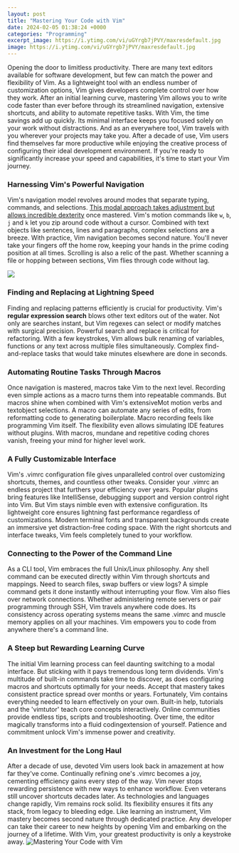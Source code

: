```yaml
---
layout: post
title: "Mastering Your Code with Vim"
date: 2024-02-05 01:38:24 +0000
categories: "Programming"
excerpt_image: https://i.ytimg.com/vi/uGYrgb7jPVY/maxresdefault.jpg
image: https://i.ytimg.com/vi/uGYrgb7jPVY/maxresdefault.jpg
---
```


Opening the door to limitless productivity. 
There are many text editors available for software development, but few can match the power and flexibility of Vim. As a lightweight tool with an endless number of customization options, Vim gives developers complete control over how they work. After an initial learning curve, mastering Vim allows you to write code faster than ever before through its streamlined navigation, extensive shortcuts, and ability to automate repetitive tasks. 
With Vim, the time savings add up quickly. Its minimal interface keeps you focused solely on your work without distractions. And as an everywhere tool, Vim travels with you wherever your projects may take you. After a decade of use, Vim users find themselves far more productive while enjoying the creative process of configuring their ideal development environment. If you're ready to significantly increase your speed and capabilities, it's time to start your Vim journey.
### Harnessing Vim's Powerful Navigation
Vim's navigation model revolves around modes that separate typing, commands, and selections. [This modal approach takes adjustment but allows incredible dexterity](https://yt.io.vn/collection/agarwal) once mastered. Vim's motion commands like `w`, `b`, `j` and `k` let you zip around code without a cursor. Combined with text objects like sentences, lines and paragraphs, complex selections are a breeze. 
With practice, Vim navigation becomes second nature. You'll never take your fingers off the home row, keeping your hands in the prime coding position at all times. Scrolling is also a relic of the past. Whether scanning a file or hopping between sections, Vim flies through code without lag.

![](https://www.freecodecamp.org/news/content/images/2021/05/vim_four_colorschemes.png)
### Finding and Replacing at Lightning Speed
Finding and replacing patterns efficiently is crucial for productivity. Vim's **regular expression search** blows other text editors out of the water. Not only are searches instant, but Vim regexes can select or modify matches with surgical precision. 
Powerful search and replace is critical for refactoring. With a few keystrokes, Vim allows bulk renaming of variables, functions or any text across multiple files simultaneously. Complex find-and-replace tasks that would take minutes elsewhere are done in seconds.
### Automating Routine Tasks Through Macros
Once navigation is mastered, macros take Vim to the next level. Recording even simple actions as a macro turns them into repeatable commands. But macros shine when combined with Vim's extensiveMot motion verbs and textobject selections.
A macro can automate any series of edits, from reformatting code to generating boilerplate. Macro recording feels like programming Vim itself. The flexibility even allows simulating IDE features without plugins. With macros, mundane and repetitive coding chores vanish, freeing your mind for higher level work.
### A Fully Customizable Interface
Vim's .vimrc configuration file gives unparalleled control over customizing shortcuts, themes, and countless other tweaks. Consider your .vimrc an endless project that furthers your efficiency over years. Popular plugins bring features like IntelliSense, debugging support and version control right into Vim. 
But Vim stays nimble even with extensive configuration. Its lightweight core ensures lightning fast performance regardless of customizations. Modern terminal fonts and transparent backgrounds create an immersive yet distraction-free coding space. With the right shortcuts and interface tweaks, Vim feels completely tuned to your workflow.
### Connecting to the Power of the Command Line
As a CLI tool, Vim embraces the full Unix/Linux philosophy. Any shell command can be executed directly within Vim through shortcuts and mappings. Need to search files, swap buffers or view logs? A simple command gets it done instantly without interrupting your flow. 
Vim also flies over network connections. Whether administering remote servers or pair programming through SSH, Vim travels anywhere code does. Its consistency across operating systems means the same .vimrc and muscle memory applies on all your machines. Vim empowers you to code from anywhere there's a command line.
### A Steep but Rewarding Learning Curve
The initial Vim learning process can feel daunting switching to a modal interface. But sticking with it pays tremendous long term dividends. Vim's multitude of built-in commands take time to discover, as does configuring macros and shortcuts optimally for your needs. Accept that mastery takes consistent practice spread over months or years.
Fortunately, Vim contains everything needed to learn effectively on your own. Built-in help, tutorials and the 'vimtutor' teach core concepts interactively. Online communities provide endless tips, scripts and troubleshooting. Over time, the editor magically transforms into a fluid codingextension of yourself. Patience and commitment unlock Vim's immense power and creativity.
### An Investment for the Long Haul
After a decade of use, devoted Vim users look back in amazement at how far they've come. Continually refining one's .vimrc becomes a joy, cementing efficiency gains every step of the way. Vim never stops rewarding persistence with new ways to enhance workflow. Even veterans still uncover shortcuts decades later. 
As technologies and languages change rapidly, Vim remains rock solid. Its flexibility ensures it fits any stack, from legacy to bleeding edge. Like learning an instrument, Vim mastery becomes second nature through dedicated practice. Any developer can take their career to new heights by opening Vim and embarking on the journey of a lifetime. With Vim, your greatest productivity is only a keystroke away.
![Mastering Your Code with Vim](https://i.ytimg.com/vi/uGYrgb7jPVY/maxresdefault.jpg)